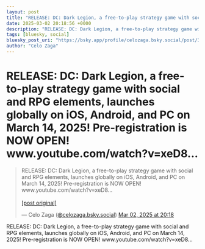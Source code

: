 ```yaml
---
layout: post
title: "RELEASE: DC: Dark Legion, a free-to-play strategy game with social and RPG elements, launches globally on iOS, Android, and PC on March 14, 2025! Pre-registration is NOW OPEN! www.youtube.com/watch?v=xeD8..."
date: 2025-03-02 20:18:56 +0000
description: "RELEASE: DC: Dark Legion, a free-to-play strategy game with social and RPG elements, launches globally on iOS, Android, and PC on March 14, 2025! Pre-re..."
tags: [bluesky, social]
bluesky_post_uri: "https://bsky.app/profile/celozaga.bsky.social/post/3ljgazrzrbc2u"
author: "Celo Zaga"
---
```


<h1 class="bluesky-post-title">RELEASE: DC: Dark Legion, a free-to-play strategy game with social and RPG elements, launches globally on iOS, Android, and PC on March 14, 2025! Pre-registration is NOW OPEN! www.youtube.com/watch?v=xeD8...</h1>


<blockquote class="bluesky-embed" data-bluesky-uri="at://did:plc:lmh6rennptq77inaztnovw4b/app.bsky.feed.post/3ljgazrzrbc2u" data-bluesky-embed-color-mode="system">
<p lang="">RELEASE: DC: Dark Legion, a free-to-play strategy game with social and RPG elements, launches globally on iOS, Android, and PC on March 14, 2025! Pre-registration is NOW OPEN! www.youtube.com/watch?v=xeD8...<br><br><a href="https://bsky.app/profile/celozaga.bsky.social/post/3ljgazrzrbc2u">[post original]</a></p>
&mdash; Celo Zaga (<a href="https://bsky.app/profile/did:plc:lmh6rennptq77inaztnovw4b">@celozaga.bsky.social</a>) <a href="https://bsky.app/profile/celozaga.bsky.social/post/3ljgazrzrbc2u">Mar 02, 2025 at 20:18</a>
</blockquote>
<script async src="https://embed.bsky.app/static/embed.js" charset="utf-8"></script>


<p class="bluesky-post-description">RELEASE: DC: Dark Legion, a free-to-play strategy game with social and RPG elements, launches globally on iOS, Android, and PC on March 14, 2025! Pre-registration is NOW OPEN! www.youtube.com/watch?v=xeD8...</p>
